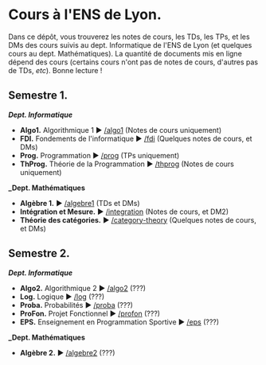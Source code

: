 # Cours à l'ENS de Lyon.

Dans ce dépôt, vous trouverez les notes de cours, les TDs, les TPs, et les DMs des cours suivis au dept. Informatique de l'ENS de Lyon (et quelques cours au dept. Mathématiques).
La quantité de documents mis en ligne dépend des cours (certains cours n'ont pas de notes de cours, d'autres pas de TDs, _etc_).
Bonne lecture !

## Semestre 1.

**_Dept. Informatique_**

- **Algo1.** Algorithmique 1 ▶ [/algo1](/algo1/) (Notes de cours uniquement)
- **FDI.** Fondements de l'informatique ▶ [/fdi](/fdi/) (Quelques notes de cours, et DMs)
- **Prog.** Programmation ▶ [/prog](https://gitlab.aliens-lyon.fr/hsalou/l3prog-tp1) (TPs uniquement)
- **ThProg.** Théorie de la Programmation ▶ [/thprog](/thprog/) (Notes de cours uniquement)

**_Dept. Mathématiques**

- **Algèbre 1.** ▶ [/algebre1](/algebre1/) (TDs et DMs)
- **Intégration et Mesure.** ▶ [/integration](/integration/) (Notes de cours, et DM2)
- **Théorie des catégories.** ▶ [/category-theory](/category-theory/) (Quelques notes de cours, et DMs)
 
## Semestre 2.

**_Dept. Informatique_**

- **Algo2.** Algorithmique 2 ▶ [/algo2](/algo2/) (???)
- **Log.** Logique ▶ [/log](/log/) (???)
- **Proba.** Probabilités ▶ [/proba](/proba/) (???)
- **ProFon.** Projet Fonctionnel ▶ [/profon](/profon/) (???)
- **EPS.** Enseignement en Programmation Sportive ▶ [/eps](/eps/) (???)

**_Dept. Mathématiques**

- **Algèbre 2.** ▶ [/algebre2](/algebre2/) (???)

